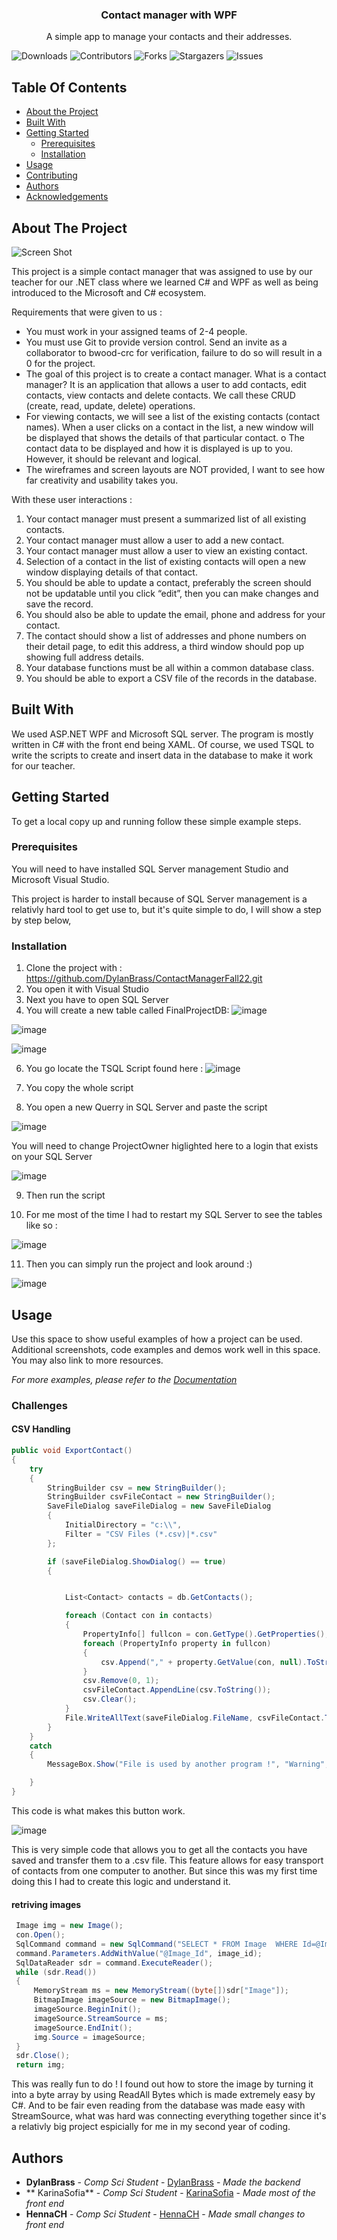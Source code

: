 <h3 align="center">Contact manager with WPF</h3>

  <p align="center">
    A simple app to manage your contacts and their addresses.
  </p>
</p>

![Downloads](https://img.shields.io/github/downloads/DylanBrass/ContactManagerFall22/total) ![Contributors](https://img.shields.io/github/contributors/DylanBrass/ContactManagerFall22?color=dark-green) ![Forks](https://img.shields.io/github/forks/DylanBrass/ContactManagerFall22?style=social) ![Stargazers](https://img.shields.io/github/stars/DylanBrass/ContactManagerFall22?style=social) ![Issues](https://img.shields.io/github/issues/DylanBrass/ContactManagerFall22) 

## Table Of Contents

* [About the Project](#about-the-project)
* [Built With](#built-with)
* [Getting Started](#getting-started)
  * [Prerequisites](#prerequisites)
  * [Installation](#installation)
* [Usage](#usage)
* [Contributing](#contributing)
* [Authors](#authors)
* [Acknowledgements](#acknowledgements)

## About The Project

![Screen Shot](images/screenshot.png)

This project is a simple contact manager that was assigned to use by our teacher for our .NET class where we learned C# and WPF as well as being introduced to the Microsoft and C# ecosystem.


Requirements that were given to us : 
* You must work in your assigned teams of 2-4 people.
* You must use Git to provide version control. Send an invite as a collaborator to bwood-crc for
verification, failure to do so will result in a 0 for the project.
* The goal of this project is to create a contact manager. What is a contact manager? It is an application
that allows a user to add contacts, edit contacts, view contacts and delete contacts. We call these CRUD
(create, read, update, delete) operations.
* For viewing contacts, we will see a list of the existing contacts (contact names). When a user clicks on a
contact in the list, a new window will be displayed that shows the details of that particular contact.
o The contact data to be displayed and how it is displayed is up to you. However, it should be
relevant and logical.
* The wireframes and screen layouts are NOT provided, I want to see how far creativity and usability takes
you.

With these user interactions :
1. Your contact manager must present a summarized list of all existing contacts.
2. Your contact manager must allow a user to add a new contact.
3. Your contact manager must allow a user to view an existing contact.
4. Selection of a contact in the list of existing contacts will open a new window displaying details of that
contact.
5. You should be able to update a contact, preferably the screen should not be updatable until you click
“edit”, then you can make changes and save the record.
6. You should also be able to update the email, phone and address for your contact.
7. The contact should show a list of addresses and phone numbers on their detail page, to edit this
address, a third window should pop up showing full address details.
8. Your database functions must be all within a common database class.
9. You should be able to export a CSV file of the records in the database.

## Built With

We used ASP.NET WPF and Microsoft SQL server. The program is mostly written in C# with the front end being XAML. Of course, we used TSQL to write the scripts to create and insert data in the database to make it work for our teacher. 

## Getting Started

To get a local copy up and running follow these simple example steps.

### Prerequisites

You will need to have installed SQL Server management Studio and Microsoft Visual Studio.

This project is harder to install because of SQL Server management is a relativly hard tool to get use to, but it's quite simple to do, I will show a step by step below,

### Installation

1. Clone the project with : https://github.com/DylanBrass/ContactManagerFall22.git
2. You open it with Visual Studio
3. Next you have to open SQL Server
4. You will create a new table called FinalProjectDB:
![image](https://github.com/DylanBrass/ContactManagerFall22/assets/71225455/45a0c394-d05e-4432-a355-c4a3e691a4de)

![image](https://github.com/DylanBrass/ContactManagerFall22/assets/71225455/b169c185-ec75-4ef6-899b-d3df7c91d1fd)

![image](https://github.com/DylanBrass/ContactManagerFall22/assets/71225455/1cf0bdb2-824e-4fd7-9fb7-9941b33acf6c)

6. You go locate the TSQL Script found here :
![image](https://github.com/DylanBrass/ContactManagerFall22/assets/71225455/29819f1d-ac83-4b1e-8ded-6e72a90a6b5f)

7. You copy the whole script
   
8. You open a new Querry in SQL Server and paste the script

![image](https://github.com/DylanBrass/ContactManagerFall22/assets/71225455/335ac794-eeb4-41bd-b8b3-c04d5c32f667)

You will need to change ProjectOwner higlighted here to a login that exists on your SQL Server

![image](https://github.com/DylanBrass/ContactManagerFall22/assets/71225455/765071ea-0106-4a58-a34b-500ac14d8dce)

9. Then run the script
    
10. For me most of the time I had to restart my SQL Server to see the tables like so :
    
![image](https://github.com/DylanBrass/ContactManagerFall22/assets/71225455/90dd8b06-5245-4437-8f2c-aea17c340bff)

11. Then you can simply run the project and look around :)
    
![image](https://github.com/DylanBrass/ContactManagerFall22/assets/71225455/578f04e8-a527-4fbe-bfcd-1aa4428487d5)



## Usage

Use this space to show useful examples of how a project can be used. Additional screenshots, code examples and demos work well in this space. You may also link to more resources.

_For more examples, please refer to the [Documentation](https://example.com)_

### Challenges

#### CSV Handling
```c#
public void ExportContact()
{
    try
    {
        StringBuilder csv = new StringBuilder();
        StringBuilder csvFileContact = new StringBuilder();
        SaveFileDialog saveFileDialog = new SaveFileDialog
        {
            InitialDirectory = "c:\\",
            Filter = "CSV Files (*.csv)|*.csv"
        };

        if (saveFileDialog.ShowDialog() == true)
        {


            List<Contact> contacts = db.GetContacts();

            foreach (Contact con in contacts)
            {
                PropertyInfo[] fullcon = con.GetType().GetProperties();
                foreach (PropertyInfo property in fullcon)
                {
                    csv.Append("," + property.GetValue(con, null).ToString());
                }
                csv.Remove(0, 1);
                csvFileContact.AppendLine(csv.ToString());
                csv.Clear();
            }
            File.WriteAllText(saveFileDialog.FileName, csvFileContact.ToString());
        }
    }
    catch
    {
        MessageBox.Show("File is used by another program !", "Warning", MessageBoxButton.OK, MessageBoxImage.Warning);

    }
}
```
This code is what makes this button work.

![image](https://github.com/DylanBrass/ContactManagerFall22/assets/71225455/33d82518-2e9c-45bc-b075-a31e2ffa4e92)

This is very simple code that allows you to get all the contacts you have saved and transfer them to a .csv file. This feature allows for easy transport of contacts from one computer to another. But since this was my first time doing this I had to create this logic and understand it.

#### retriving images 
```c#
 Image img = new Image();
 con.Open();
 SqlCommand command = new SqlCommand("SELECT * FROM Image  WHERE Id=@Image_Id", con);
 command.Parameters.AddWithValue("@Image_Id", image_id);
 SqlDataReader sdr = command.ExecuteReader();
 while (sdr.Read())
 {
     MemoryStream ms = new MemoryStream((byte[])sdr["Image"]);
     BitmapImage imageSource = new BitmapImage();
     imageSource.BeginInit();
     imageSource.StreamSource = ms;
     imageSource.EndInit();
     img.Source = imageSource;
 }
 sdr.Close();
 return img;
```

This was really fun to do ! I found out how to store the image by turning it into a byte array by using ReadAll Bytes which is made extremely easy by C#. And to be fair even reading from the database was made easy with StreamSource, what was hard was connecting everything together since it's a relativly big project espicially for me in my second year of coding.



## Authors

* **DylanBrass** - *Comp Sci Student* - [DylanBrass](https://github.com/DylanBrass) - *Made the backend*
* ** KarinaSofia** - *Comp Sci Student* - [ KarinaSofia](https://github.com/KarinaSofia) - *Made most of the front end*
* **HennaCH** - *Comp Sci Student* - [HennaCH](https://github.com/HennaCH) - *Made small changes to front end*
